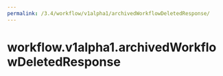 ```yaml
---
permalink: /3.4/workflow/v1alpha1/archivedWorkflowDeletedResponse/
---
```


# workflow.v1alpha1.archivedWorkflowDeletedResponse

